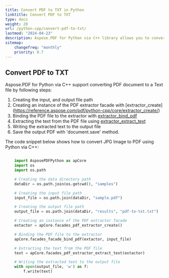 ```yaml
---
title: Convert PDF to TXT in Python
linktitle: Convert PDF to TXT
type: docs
weight: 20
url: /python-cpp/convert-pdf-to-txt/
lastmod: "2024-04-23"
description: Aspose.PDF for Python via C++ library allows you to convert PDF to TXT format using Python. 
sitemap:
    changefreq: "monthly"
    priority: 0.7
---
```


## Convert PDF to TXT

Aspose.PDF for Python via C++ support converting PDF document to a Text file by following steps:

1. Creating the input, and output file path
1. Creating an instance of the PDF extractor facade with [extractor_create]
(https://reference.aspose.com/pdf/python-cpp/core/extractor_create/)
1. Binding the PDF file to the extractor with [extractor_bind_pdf](https://reference.aspose.com/pdf/python-cpp/core/extractor_bind_pdf/)
1. Extracting the text from the PDF file using [extractor_extract_text](https://reference.aspose.com/pdf/python-cpp/core/extractor_extract_text/)
1. Writing the extracted text to the output file
1. Save the output PDF with 'document.save' method.

The code snippet below shows how to convert JPG Image to PDF using Python via C++:

```python

    import AsposePDFPython as apCore
    import os
    import os.path

    # Creating the data directory path
    dataDir = os.path.join(os.getcwd(), "samples")

    # Creating the input file path
    input_file = os.path.join(dataDir, "sample.pdf")

    # Creating the output file path
    output_file = os.path.join(dataDir, "results", "pdf-to-txt.txt")

    # Creating an instance of the PDF extractor facade
    extactor = apCore.facades_pdf_extractor_create()

    # Binding the PDF file to the extractor
    apCore.facades_facade_bind_pdf(extactor, input_file)

    # Extracting the text from the PDF file
    text = apCore.facades_pdf_extractor_extract_text(extactor)

    # Writing the extracted text to the output file
    with open(output_file, 'w') as f:
        f.write(text)
```


